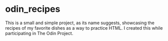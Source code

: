 # odin_recipes
This is a small and simple project, as its name suggests, showcasing the recipes of my favorite dishes as a way to practice HTML. I created this while participating in The Odin Project.
